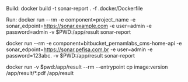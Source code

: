 Build:
docker build -t sonar-report . -f .docker/Dockerfile

Run:
docker run --rm -e component=project_name -e sonar_edpoint=https://sonar.example.com -e user=admin -e password=admin -v $PWD:/app/result sonar-report

docker run --rm -e component=bitbucket_pernamlabs_cms-home-api -e sonar_edpoint=https://sonar.pefisa.com.br -e user=admin -e password=123abc. -v $PWD:/app/result sonar-report

docker run -v $pwd:/app/result --rm --entrypoint cp image:version /app/result/*.pdf /app/result
